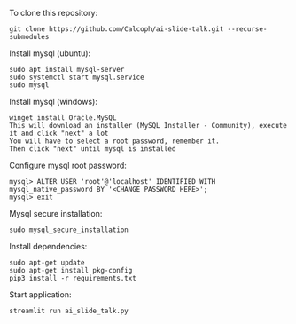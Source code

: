 To clone this repository:
```
git clone https://github.com/Calcoph/ai-slide-talk.git --recurse-submodules
```
Install mysql (ubuntu):
```
sudo apt install mysql-server
sudo systemctl start mysql.service
sudo mysql
```

Install mysql (windows):
```
winget install Oracle.MySQL
This will download an installer (MySQL Installer - Community), execute it and click "next" a lot
You will have to select a root password, remember it.
Then click "next" until mysql is installed
```

Configure mysql root password:
```
mysql> ALTER USER 'root'@'localhost' IDENTIFIED WITH mysql_native_password BY '<CHANGE PASSWORD HERE>';
mysql> exit
```
Mysql secure installation:
```
sudo mysql_secure_installation
```
Install dependencies:
```
sudo apt-get update
sudo apt-get install pkg-config
pip3 install -r requirements.txt
```
Start application:
```
streamlit run ai_slide_talk.py
```

